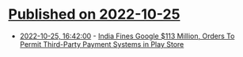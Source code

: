 # [Published on 2022-10-25](index.md)

* [2022-10-25, 16:42:00](https://tech.slashdot.org/story/22/10/25/1639200/india-fines-google-113-million-orders-to-permit-third-party-payment-systems-in-play-store?utm_source=rss1.0mainlinkanon&utm_medium=feed) - [India Fines Google $113 Million, Orders To Permit Third-Party Payment Systems in Play Store](https://tech.slashdot.org/story/22/10/25/1639200/india-fines-google-113-million-orders-to-permit-third-party-payment-systems-in-play-store?utm_source=rss1.0mainlinkanon&utm_medium=feed)
